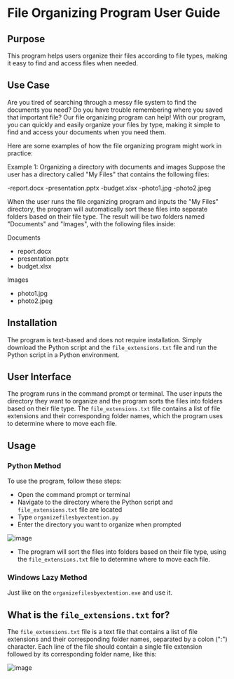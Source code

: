 # File Organizing Program User Guide

## Purpose
This program helps users organize their files according to file types, making it easy to find and access files when needed.

## Use Case
Are you tired of searching through a messy file system to find the documents you need? Do you have trouble remembering where you saved that important file? Our file organizing program can help! With our program, you can quickly and easily organize your files by type, making it simple to find and access your documents when you need them.

Here are some examples of how the file organizing program might work in practice:

Example 1: Organizing a directory with documents and images
Suppose the user has a directory called "My Files" that contains the following files:

-report.docx
-presentation.pptx
-budget.xlsx
-photo1.jpg
-photo2.jpeg

When the user runs the file organizing program and inputs the "My Files" directory, the program will automatically sort these files into separate folders based on their file type. The result will be two folders named "Documents" and "Images", with the following files inside:

Documents
- report.docx
- presentation.pptx
- budget.xlsx

Images
- photo1.jpg
- photo2.jpeg


## Installation
The program is text-based and does not require installation. Simply download the Python script and the `file_extensions.txt` file and run the Python script in a Python environment.

## User Interface
The program runs in the command prompt or terminal. The user inputs the directory they want to organize and the program sorts the files into folders based on their file type. The `file_extensions.txt` file contains a list of file extensions and their corresponding folder names, which the program uses to determine where to move each file.

## Usage

### Python Method
To use the program, follow these steps:
- Open the command prompt or terminal
- Navigate to the directory where the Python script and `file_extensions.txt` file are located
- Type `organizefilesbyextention.py` 
- Enter the directory you want to organize when prompted

![image](https://user-images.githubusercontent.com/37545716/225633155-a7a08993-a7d5-42b8-979e-ac25084b12d1.png)

- The program will sort the files into folders based on their file type, using the `file_extensions.txt` file to determine where to move each file.

### Windows Lazy Method
Just like on the `organizefilesbyextention.exe` and use it. 

## What is the `file_extensions.txt` for?
The `file_extensions.txt` file is a text file that contains a list of file extensions and their corresponding folder names, separated by a colon (":") character. Each line of the file should contain a single file extension followed by its corresponding folder name, like this:

![image](https://user-images.githubusercontent.com/37545716/225633019-5d745e05-3a46-4a93-9c55-e68e9dd64833.png)
